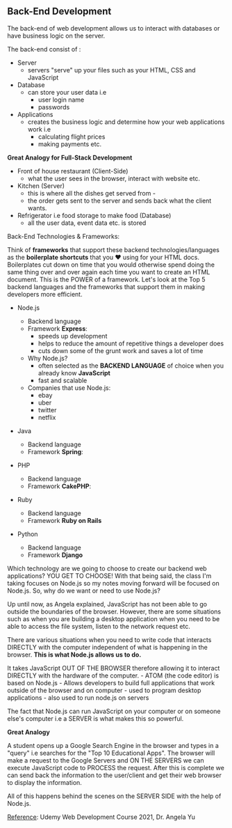 ## Back-End Development

The back-end of web development allows us to interact with databases or have business logic on the server.

The back-end consist of :

- Server
  - servers "serve" up your files such as your HTML, CSS and JavaScript
- Database
  - can store your user data i.e
    - user login name
    - passwords
- Applications
  - creates the business logic and determine how your web applications work i.e
    - calculating flight prices
    - making payments etc.

**Great Analogy for Full-Stack Development**

- Front of house restaurant (Client-Side)
  - what the user sees in the browser, interact with website etc.
- Kitchen (Server)
  - this is where all the dishes get served from -
  - the order gets sent to the server and sends back what the client wants.
- Refrigerator i.e food storage to make food (Database)
  - all the user data, event data etc. is stored

Back-End Technologies & Frameworks:

Think of **frameworks** that support these backend technologies/languages as the **boilerplate shortcuts** that you ❤️ using for your HTML docs. Boilerplates cut down on time that you would otherwise spend doing the same thing over and over again each time you want to create an HTML document. This is the POWER of a framework. Let's look at the Top 5 backend languages and the frameworks that support them in making developers more efficient.

- Node.js
  - Backend language
  - Framework **Express**:
    - speeds up development
    - helps to reduce the amount of repetitive things a developer does
    - cuts down some of the grunt work and saves a lot of time
  - Why Node.js?
    - often selected as the **BACKEND LANGUAGE** of choice when you already know **JavaScript**
    - fast and scalable
  - Companies that use Node.js:
    - ebay
    - uber
    - twitter
    - netflix
- Java

  - Backend language
  - Framework **Spring**:

- PHP

  - Backend language
  - Framework **CakePHP**:

- Ruby

  - Backend language
  - Framework **Ruby on Rails**

- Python
  - Backend language
  - Framework **Django**

Which technology are we going to choose to create our backend web applications? YOU GET TO CHOOSE! With that being said, the class I'm taking focuses on Node.js so my notes moving forward will be focused on Node.js. So, why do we want or need to use Node.js?

Up until now, as Angela explained, JavaScript has not been able to go outside the boundaries of the browser. However, there are some situations such as when you are building a desktop application when you need to be able to access the file system, listen to the network request etc.

There are various situations when you need to write code that interacts DIRECTLY with the computer independent of what is happening in the browser. **This is what Node.js allows us to do.**

It takes JavaScript OUT OF THE BROWSER therefore allowing it to interact DIRECTLY with the hardware of the computer. - ATOM (the code editor) is based on Node.js - Allows developers to build full applications that work outside of the browser and on computer - used to program desktop applications - also used to run node.js on servers

The fact that Node.js can run JavaScript on your computer or on someone else's computer i.e a SERVER is what makes this so powerful.

**Great Analogy**

A student opens up a Google Search Engine in the browser and types in a "query" i.e searches for the "Top 10 Educational Apps". The browser will make a request to the Google Servers and ON THE SERVERS we can execute JavaScript code to PROCESS the request. After this is complete we can send back the information to the user/client and get their web browser to display the information.

All of this happens behind the scenes on the SERVER SIDE with the help of Node.js.

[Reference](https://www.udemy.com/course/the-complete-web-development-bootcamp/): Udemy Web Development Course 2021, Dr. Angela Yu
